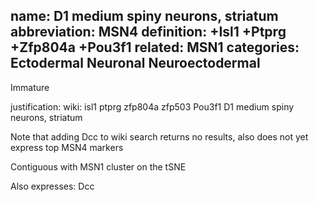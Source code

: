 name: D1 medium spiny neurons, striatum
abbreviation: MSN4
definition: +Isl1 +Ptprg +Zfp804a +Pou3f1
related: MSN1
categories: Ectodermal Neuronal Neuroectodermal
---

Immature

justification: 
wiki: isl1 ptprg zfp804a zfp503 Pou3f1
D1 medium spiny neurons, striatum

Note that adding Dcc to wiki search returns no results,
also does not yet express top MSN4 markers

Contiguous with MSN1 cluster on the tSNE

Also expresses:
Dcc
